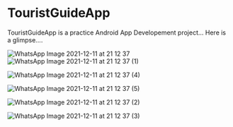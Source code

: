 # TouristGuideApp

TouristGuideApp is a practice Android App Developement project...
Here is a glimpse....

![WhatsApp Image 2021-12-11 at 21 12 37](https://user-images.githubusercontent.com/85985334/145682685-526924b7-8b40-4338-a31e-ca74a3e2e569.jpeg) ![WhatsApp Image 2021-12-11 at 21 12 37 (1)](https://user-images.githubusercontent.com/85985334/145682691-fe711308-906d-4770-a673-a3114f5bd20f.jpeg)

![WhatsApp Image 2021-12-11 at 21 12 37 (4)](https://user-images.githubusercontent.com/85985334/145682708-82b7e634-4e07-417f-b801-ba87f7f46b81.jpeg)

![WhatsApp Image 2021-12-11 at 21 12 37 (5)](https://user-images.githubusercontent.com/85985334/145682728-2940467f-2bb7-4164-8c55-0ee51864f6c5.jpeg)

![WhatsApp Image 2021-12-11 at 21 12 37 (2)](https://user-images.githubusercontent.com/85985334/145682694-bf188483-b53f-4b58-9595-bfa6ad14075d.jpeg)

![WhatsApp Image 2021-12-11 at 21 12 37 (3)](https://user-images.githubusercontent.com/85985334/145682696-5a64086e-f372-40f2-bb05-9dd1ba42247f.jpeg)
